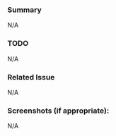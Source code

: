 ### Summary

<!--- Provide a general summary of your changes in the Title above -->

N/A

### TODO

<!--- Describe what is left to finish the above task -->

N/A

### Related Issue

<!--- This project only accepts pull requests related to open issues -->

N/A

### Screenshots (if appropriate):

N/A
